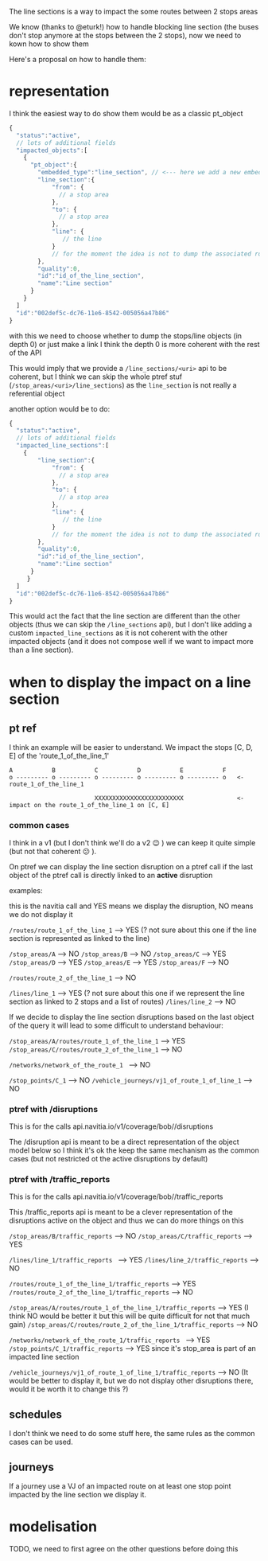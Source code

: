 The line sections is a way to impact the some routes between 2 stops areas

We know (thanks to @eturk!) how to handle blocking line section (the buses don't stop anymore at the stops between the 2 stops), now we need to kown how to show them

Here's a proposal on how to handle them:

# representation

I think the easiest way to do show them would be as a classic pt_object
```javascript
{
  "status":"active",
  // lots of additional fields
  "impacted_objects":[
    {
      "pt_object":{
        "embedded_type":"line_section", // <--- here we add a new embedded_type
        "line_section":{
            "from": {
              // a stop area
            },
            "to": {
              // a stop area
            },
            "line": {
               // the line
            }
            // for the moment the idea is not to dump the associated routes
        },
        "quality":0,
        "id":"id_of_the_line_section",
        "name":"Line section"
      }
    }
  ]
  "id":"002def5c-dc76-11e6-8542-005056a47b86"
}
```

with this we need to choose whether to dump the stops/line objects (in depth 0) or just make a link
I think the depth 0 is more coherent with the rest of the API

This would imply that we provide a `/line_sections/<uri>` api to be coherent, but I think we can skip the whole ptref stuf (`/stop_areas/<uri>/line_sections`) as the `line_section` is not really a referential object

another option would be to do:

```javascript
{
  "status":"active",
  // lots of additional fields
  "impacted_line_sections":[
    {
        "line_section":{
            "from": {
              // a stop area
            },
            "to": {
              // a stop area
            },
            "line": {
               // the line
            }
            // for the moment the idea is not to dump the associated routes
        },
        "quality":0,
        "id":"id_of_the_line_section",
        "name":"Line section"
      }
     }
  ]
  "id":"002def5c-dc76-11e6-8542-005056a47b86"
}
```
This would act the fact that the line section are different than the other objects (thus we can skip the `/line_sections` api), but I don't like adding a custom `impacted_line_sections` as it is not coherent with the other impacted objects (and it does not compose well if we want to impact more than a line section).

# when to display the impact on a line section

## pt ref

I think an example will be easier to understand. We impact the stops [C, D, E] of the 'route_1_of_the_line_1'

```
A           B           C           D           E           F
o --------- o --------- o --------- o --------- o --------- o   <- route_1_of_the_line_1

                        XXXXXXXXXXXXXXXXXXXXXXXXX               <- impact on the route_1_of_the_line_1 on [C, E]
```

### common cases

I think in a v1 (but I don't think we'll do a v2 :wink: ) we can keep it quite simple (but not that coherent :confused: ).

On ptref we can display the line section disruption on a ptref call if the last object of the ptref call is directly linked to an **active** disruption

examples:

this is the navitia call and YES means we display the disruption, NO means we do not display it

`/routes/route_1_of_the_line_1` --> YES (? not sure about this one if the line section is represented as linked to the line)

`/stop_areas/A`  --> NO
`/stop_areas/B`  --> NO
`/stop_areas/C`  --> YES
`/stop_areas/D`  --> YES
`/stop_areas/E`  --> YES
`/stop_areas/F`  --> NO

`/routes/route_2_of_the_line_1`  --> NO

`/lines/line_1`  -->  YES (? not sure about this one if we represent the line section as linked to 2 stops and a list of routes)
`/lines/line_2`  -->  NO

If we decide to display the line section disruptions based on the last object of the query it will lead to some difficult to understand behaviour:

`/stop_areas/A/routes/route_1_of_the_line_1`  --> YES
`/stop_areas/C/routes/route_2_of_the_line_1`  --> NO

`/networks/network_of_the_route_1 `  --> NO

`/stop_points/C_1`  --> NO
`/vehicle_journeys/vj1_of_route_1_of_line_1`  --> NO


### ptref with /disruptions

This is for the calls api.navitia.io/v1/coverage/bob/<some pt ref filters>/disruptions

The /disruption api is meant to be a direct representation of the object model below so I think it's ok the keep the same mechanism as the common cases (but not restricted ot the active disruptions by default)

### ptref with /traffic_reports

This is for the calls api.navitia.io/v1/coverage/bob/<some pt ref filters>/traffic_reports

This /traffic_reports api is meant to be a clever representation of the disruptions active on the object and thus we can do more things on this

`/stop_areas/B/traffic_reports`  --> NO
`/stop_areas/C/traffic_reports`  --> YES

`/lines/line_1/traffic_reports ` -->  YES
`/lines/line_2/traffic_reports`  -->  NO

`/routes/route_1_of_the_line_1/traffic_reports`  --> YES
`/routes/route_2_of_the_line_1/traffic_reports`  --> NO

`/stop_areas/A/routes/route_1_of_the_line_1/traffic_reports`  --> YES (I think NO would be better it but this will be quite difficult for not that much gain)
`/stop_areas/C/routes/route_2_of_the_line_1/traffic_reports`  --> NO

`/networks/network_of_the_route_1/traffic_reports `  --> YES
`/stop_points/C_1/traffic_reports`  --> YES since it's stop_area is part of an impacted line section

`/vehicle_journeys/vj1_of_route_1_of_line_1/traffic_reports`  --> NO (It would be better to display it, but we do not display other disruptions there, would it be worth it to change this ?)


## schedules

I don't think we need to do some stuff here, the same rules as the common cases can be used.

## journeys

If a journey use a VJ of an impacted route on at least one stop point impacted by the line section we display it.


# modelisation

TODO, we need to first agree on the other questions before doing this
